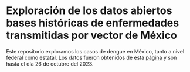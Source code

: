 # Exploración de los datos abiertos bases históricas de enfermedades transmitidas por vector de México

Este repositorio exploramos los casos de dengue en México, tanto a nivel federal como estatal. Los datos fueron obtenidos de
esta [página](https://www.gob.mx/salud/documentos/datos-abiertos-bases-historicas-de-enfermedades-transmitidas-por-vector) y son
hasta el día 26 de octubre del 2023. 
